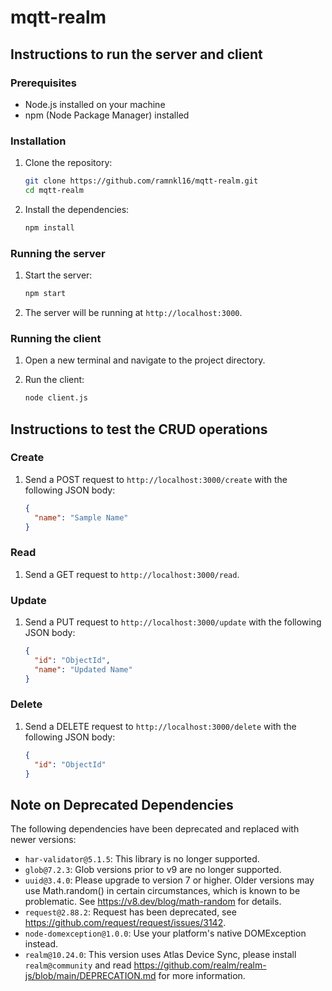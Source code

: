 # mqtt-realm

## Instructions to run the server and client

### Prerequisites

- Node.js installed on your machine
- npm (Node Package Manager) installed

### Installation

1. Clone the repository:
   ```sh
   git clone https://github.com/ramnkl16/mqtt-realm.git
   cd mqtt-realm
   ```

2. Install the dependencies:
   ```sh
   npm install
   ```

### Running the server

1. Start the server:
   ```sh
   npm start
   ```

2. The server will be running at `http://localhost:3000`.

### Running the client

1. Open a new terminal and navigate to the project directory.

2. Run the client:
   ```sh
   node client.js
   ```

## Instructions to test the CRUD operations

### Create

1. Send a POST request to `http://localhost:3000/create` with the following JSON body:
   ```json
   {
     "name": "Sample Name"
   }
   ```

### Read

1. Send a GET request to `http://localhost:3000/read`.

### Update

1. Send a PUT request to `http://localhost:3000/update` with the following JSON body:
   ```json
   {
     "id": "ObjectId",
     "name": "Updated Name"
   }
   ```

### Delete

1. Send a DELETE request to `http://localhost:3000/delete` with the following JSON body:
   ```json
   {
     "id": "ObjectId"
   }
   ```

## Note on Deprecated Dependencies

The following dependencies have been deprecated and replaced with newer versions:

- `har-validator@5.1.5`: This library is no longer supported.
- `glob@7.2.3`: Glob versions prior to v9 are no longer supported.
- `uuid@3.4.0`: Please upgrade to version 7 or higher. Older versions may use Math.random() in certain circumstances, which is known to be problematic. See https://v8.dev/blog/math-random for details.
- `request@2.88.2`: Request has been deprecated, see https://github.com/request/request/issues/3142.
- `node-domexception@1.0.0`: Use your platform's native DOMException instead.
- `realm@10.24.0`: This version uses Atlas Device Sync, please install `realm@community` and read https://github.com/realm/realm-js/blob/main/DEPRECATION.md for more information.
